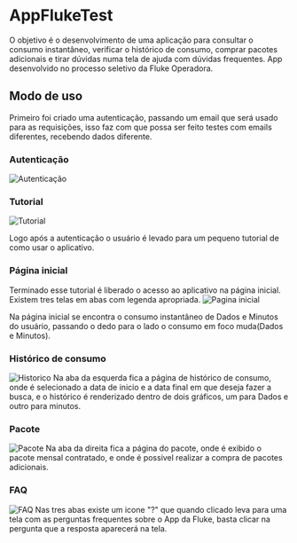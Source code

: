 # AppFlukeTest

O objetivo é o desenvolvimento de uma aplicação para consultar o consumo instantâneo, verificar o histórico de consumo, comprar pacotes adicionais e tirar dúvidas numa tela de ajuda com dúvidas frequentes. 
App desenvolvido no processo seletivo da Fluke Operadora. 


## Modo de uso
Primeiro foi criado uma autenticação, passando um email que será usado para as requisições, isso faz com que possa ser feito testes com emails diferentes, recebendo dados diferente.

### Autenticação 
![Autenticação](https://github.com/MatheusGobbi/AppFlukeTest/blob/main/src/assets/Login.PNG)

### Tutorial
![Tutorial](https://github.com/MatheusGobbi/AppFlukeTest/blob/main/src/assets/Tutorial.PNG)

Logo após a autenticação o usuário é levado para um pequeno tutorial de como usar o aplicativo.

### Página inicial
Terminado esse tutorial é liberado o acesso ao aplicativo na página inicial. Existem tres telas em abas com legenda apropriada.
![Pagina inicial](https://github.com/MatheusGobbi/AppFlukeTest/blob/main/src/assets/Home.png)

Na página inicial se encontra o consumo instantâneo de Dados e Minutos do usuário, passando o dedo para o lado o consumo em foco muda(Dados e Minutos).

### Histórico de consumo
![Historico](https://github.com/MatheusGobbi/AppFlukeTest/blob/main/src/assets/Historico.png)
Na aba da esquerda fica a página de histórico de consumo, onde é selecionado a data de inicio e a data final em que deseja fazer a busca, e o histórico é renderizado dentro de dois gráficos, um para Dados e outro para minutos.

### Pacote
![Pacote](https://github.com/MatheusGobbi/AppFlukeTest/blob/main/src/assets/Pacote.png)
Na aba da direita fica a página do pacote, onde é exibido o pacote mensal contratado, e onde é possivel realizar a compra de pacotes adicionais.

### FAQ
![FAQ](https://github.com/MatheusGobbi/AppFlukeTest/blob/main/src/assets/Faq.png)
Nas tres abas existe um icone "?" que quando clicado leva para uma tela com as perguntas frequentes sobre o App da Fluke, basta clicar na pergunta que a resposta aparecerá na tela.
